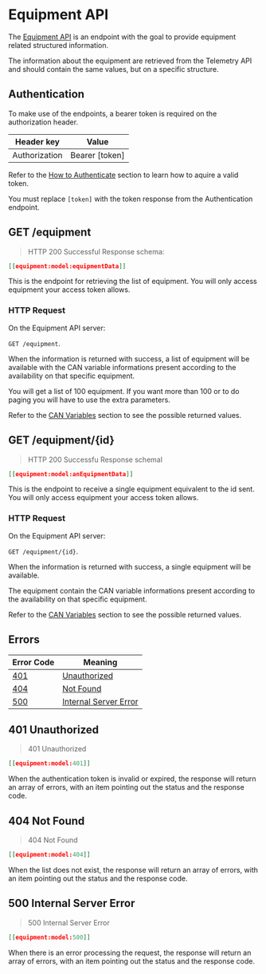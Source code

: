 # Equipment API

The [Equipment API](#equipment-api) is an endpoint with the goal to provide equipment related structured information.

The information about the equipment are retrieved from the Telemetry API and should contain the same values, but on a specific structure.

## Authentication

To make use of the endpoints, a bearer token is required on the authorization header.

Header key    | Value
------------- | -----
Authorization | Bearer [token]

Refer to the [How to Authenticate](#how-to-authenticate) section to learn how to aquire a valid token.

<aside class="notice">
You must replace <code>[token]</code> with the token response from the Authentication endpoint.
</aside>

## GET /equipment

> HTTP 200 Successful Response schema:

```json
[[equipment:model:equipmentData]]
```

This is the endpoint for retrieving the list of equipment.
You will only access equipment your access token allows.

### HTTP Request
On the Equipment API server:

`GET /equipment`.

When the information is returned with success, a list of equipment will be available with the CAN variable
informations present according to the availability on that specific equipment.

You will get a list of 100 equipment. If you want more than 100 or to do paging you will have to use the
extra parameters.

Refer to the [CAN Variables](#can-variables) section to see the possible returned values.

## GET /equipment/{id}

> HTTP 200 Successfu Response schemal

```json
[[equipment:model:anEquipmentData]]
```

This is the endpoint to receive a single equipment equivalent to the id sent.
You will only access equipment your access token allows.

### HTTP Request
On the Equipment API server:

`GET /equipment/{id}`.

When the information is returned with success, a single equipment will be available.

The equipment contain the CAN variable informations present according to the availability on that specific equipment.

Refer to the [CAN Variables](#can-variables) section to see the possible returned values.

## Errors

Error Code                        | Meaning
----------                        | -------
[401](#401-unauthorized)          | [Unauthorized](#401-unauthorized)
[404](#404-not-found)             | [Not Found](#404-not-found)
[500](#500-internal-server-error) | [Internal Server Error](#500-internal-server-error)

## 401 Unauthorized

> 401 Unauthorized

```json
[[equipment:model:401]]
```

When the authentication token is invalid or expired, the response will return an array of errors, with an item pointing out the status and the response code.

## 404 Not Found

> 404 Not Found

```json
[[equipment:model:404]]
```

When the list does not exist, the response will return an array of errors, with an item pointing out the status and the response code.

## 500 Internal Server Error

> 500 Internal Server Error

```json
[[equipment:model:500]]
```

When there is an error processing the request, the response will return an array of errors, with an item pointing out the status and the response code.
